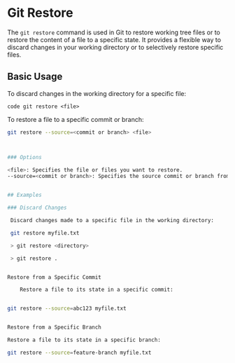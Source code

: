 # Git Restore

The `git restore` command is used in Git to restore working tree files or to restore the content of a file to a specific state. It provides a flexible way to discard changes in your working directory or to selectively restore specific files.

## Basic Usage

To discard changes in the working directory for a specific file:

`code
git restore <file>
`


To restore a file to a specific commit or branch:

```bash
git restore --source=<commit or branch> <file>



### Options

<file>: Specifies the file or files you want to restore.
--source=<commit or branch>: Specifies the source commit or branch from which to restore the file.


## Examples

### Discard Changes

 Discard changes made to a specific file in the working directory:

 git restore myfile.txt

 > git restore <directory>

 > git restore .


Restore from a Specific Commit

	Restore a file to its state in a specific commit:


git restore --source=abc123 myfile.txt


Restore from a Specific Branch

Restore a file to its state in a specific branch:

git restore --source=feature-branch myfile.txt



